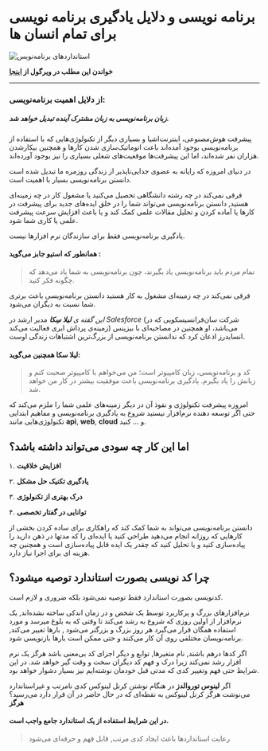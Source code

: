 # برنامه نویسی و دلایل یادگیری برنامه نویسی برای تمام انسان ها

![استاندارد‌های برنامه‌نویس](https://files.virgool.io/upload/users/34548/posts/qtnaejkz8toz/avivalcq1c8g.jpeg)

**خواندن این مطلب در ویرگول از [اینجا](https://vrgl.ir/toNEM)**



------



### از دلایل اهمیت برنامه‌نویسی:

##### **زبان برنامه‌نویسی به زبان مشترک آینده تبدیل خواهد شد.**

پیشرفت هوش‌مصنوعی، اینترنت‌اشیا و بسیاری دیگر از تکنولوژی‌هایی که با استفاده  از برنامه‌نویسی بوجود آمده‌اند باعث اتوماتیک‌سازی شدن کارها و همچنین  بیکارشدن هزاران نفر شده‌اند، اما این پیشرفت‌ها موقعیت‌های شغلی بسیاری را نیز بوجود آورده‌اند.

در دنیای امروزه که رایانه به عضوی جدایی‌ناپذیر از زندگی روزمره ما تبدیل شده است دانستن برنامه‌نویسی بسیار با اهمیت است.

فرقی نمی‌کند در چه رشته دانشگاهی تحصیل می‌کنید یا مشغول کار در چه زمینه‌ای  هستید, دانستن برنامه‌نویسی می‌تواند شما را در خلق ایده‌های جدید برای  پیشرفت در کارها یا آماده کردن و تحلیل مقالات علمی کمک کند و یا باعث  افزایش سرعت پیشرفت علمی یا کاری شما شود.

یادگیری برنامه‌نویسی فقط برای سازندگان نرم افزار‌ها نیست.

#### همانطور که استیو جابز می‌گوید :

> تمام مردم باید برنامه‌نویسی یاد بگیرند، چون برنامه‌نویسی به شما یاد می‌دهد که چگونه فکر کنید.

فرقی نمی‌کند در چه زمینه‌ای مشغول به کار هستید دانستن برنامه‌نویسی باعث برتری شما نسبت به دیگران می‌شود.

*این گفته ی **لیلا سِکا*** مدیر ارشد در *Salesforce* (شرکت سان‌فرانسیسکویی که در زمینه‌ی پرداش ابری فعالیت می‌کند) می‌باشد،  او همچنین در مصاحبه‌ای با بیزینس انسایدرز اذعان کرد که ندانستن  برنامه‌نویسی از بزرگ‌ترین اشتباهات زندگی اوست.

#### لیلا سکا همچنین می‌گوید:

> کد و برنامه‌نویسی، زبان کامپیوتر است؛ من می‌خواهم با کامپیوتر صحبت کنم و  زبانش را یاد بگیرم. یادگیری برنامه‌نویسی باعث موفقیت بیشتر در کار من  خواهد شد.

امروزه پیشرفت تکنولوژی و نفوذ آن در دیگر زمینه‌های علمی شما را ملزم می‌کند که  حتی اگر توسعه دهنده‌ نرم‌افزار نیستید شروع به یادگیری برنامه‌نویسی و  مفاهیم ابتدایی تکنولوژی‌هایی مانند **api**, **web**, **cloud** و ... کنید.

## اما این کار چه سودی می‌تواند داشته باشد؟

۱. **افزایش خلاقیت**

۲. **یادگیری تکنیک حل مشکل**

۳. **درک بهتری از تکنولوژی**

۴. **توانایی در گفتار تخصصی**

دانستن برنامه‌نویسی می‌تواند به شما کمک کند که راهکاری برای ساده کردن بخشی از  کارهایی که روزانه انجام می‌دهید طراحی کنید یا ایده‌ای را که مدتها در ذهن دارید را پیاده‌سازی کنید و یا تحلیل کنید که چقدر یک ایده قابل  پیاده‌سازی است و همچنین چه هزینه ای برای اجرا نیاز دارد.

## چرا کد نویسی بصورت استاندارد توصیه میشود؟

کدنویسی بصورت استاندارد فقط توصیه نمی‌شود بلکه ضروری و لازم است.

نرم‌افزار‌های بزرگ و پرکاربرد توسط یک شخص و در زمان اندکی ساخته نشده‌اند, یک  نرم‌افزار از اولین روزی که شروع به رشد می‌کند تا وقتی که به بلوغ میرسد و مورد استفاده همگان قرار می‌گیرد هر روز بزرگ و بزرگتر می‌شود , بارها  تغییر می‌کند, برنامه‌نویسان مختلفی روی آن کار می‌کنند و حتی ممکن است  بارها بازنویسی شود.

اگر  کدها درهم باشند, نام متغیرها, توابع و دیگر اجزای کد بی‌معنی باشد هرگز یک نرم افزار رشد نمی‌کند زیرا درک و فهم کد دیگران سخت و وقت گیر خواهد شد.  در این شرایط حتی فهم وتغییر کدی که مدتی قبل خودمان نوشته‌ایم نیز بسیار  دشوار خواهد بود.

اگر **لینوس توروالدز** در هنگام نوشتن کرنل لینوکس کدی نامرتب و غیر‌استاندارد می‌نوشت هرگز کرنل لینوکس به نقطه‌ای که در حال حاضر در آن قرار دارد می‌رسید؟ **هرگز**

#### در این شرایط استفاده از یک استاندارد جامع واجب است.

> رعایت استانداردها باعث ایجاد کدی مرتب, قابل فهم و حرفه‌ای می‌شود